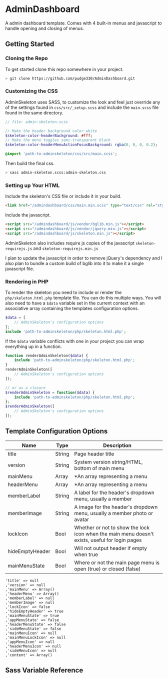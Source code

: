 # AdminDashboard

A admin dashboard template. Comes with 4 built-in menus and javascript to handle opening and closing of menus.

## Getting Started

### Cloning the Repo

To get started clone this repo somewhere in your project.

```bash
> git clone https://github.com/pudge330/AdminDashboard.git
```

### Customizing the CSS

AdminSkeleton uses SASS, to customize the look and feel just override any of the settings found in `css/src/_setup.scss` and include the `main.scss` file found in the same directory.

```sass
// file: admin-skeleton.scss

// Make the header background color white
$skeleton-color-headerBackground: #fff;
// Make the menu toggles semi-transparent black
$skeleton-color-headerMenuActionFocusBackground: rgba(0, 0, 0, 0.2);

@import 'path-to-adminskeleton/css/src/main.scss';
```

Then build the final css.

```bash
> sass admin-skeleton.scss:admin-skeleton.css
```

### Setting up Your HTML

Include the skeleton's CSS file or include it in your build.

```html
<link href="/admindashboard/css/main.min.scss" type="text/css" rel="stylesheet">
```

Include the javascript.

```html
<script src="/admindashboard/js/vendor/bglib.min.js"></script>
<script src="/admindashboard/js/vendor/jquery.min.js"></script>
<script src="/admindashboard/js/skeleton.min.js"></script>
```

AdminSkeleton also includes require js copies of the javascript `skeleton-requirejs.js` and `skeleton-requirejs.min.js`

I plan to update the javascript in order to remove jQuery's dependency and I also plan to bundle a custom build of bglib into it to make it a single javascript file.

### Rendering in PHP

To render the skeleton you need to include or render the `php/skeleton.html.php` template file. You can do this multiple ways. You will also need to have a `$data` variable set in the current context with an associative array containing the templates configuration options.

```php
$data = [
	// AdminSkeleton's configuration options
];
include 'path-to-adminskeleton/php/skeleton.html.php';
```

If the `$data` variable conflicts with one in your project you can wrap everything up in a function.

```php
function renderAdminSkeleton($data) {
	include 'path-to-adminskeleton/php/skeleton.html.php';	
}
renderAdminSkeleton([
	// AdminSkeleton's configuration options
]);

// or as a closure
$renderAdminSkeleton = function($data) {
	include 'path-to-adminskeleton/php/skeleton.html.php';	
};
$renderAdminSkeleton([
	// AdminSkeleton's configuration options
]);
```

## Template Configuration Options

| Name | Type | Description |
| ---  | --- | --- |
| title | String | Page header title |
| version | String | System version string/HTML, bottom of main menu |
| mainMenu | Array | *An array representing a menu |
| headerMenu | Array | *An array representing a menu |
| memberLabel | String | A label for the header's dropdown menu, usually a member |
| memberImage | String | A image for the header's dropdown menu, usually a member photo or avatar |
| lockIcon | Bool | Whether or not to show the lock icon when the main menu doesn't exists, useful for login pages |
| hideEmptyHeader | Bool | Will not output header if empty when true |
| mainMenuState | Bool | Where or not the main page menu is open (true) or closed (false) |

	'title' => null
	,'version' => null
	,'mainMenu' => Array()
	,'headerMenu' => Array()
	,'memberLabel' => null
	,'memberImage' => null
	,'lockIcon' => false
	,'hideEmptyHeader' => true
	,'mainMenuState' => true
	,'appMenuState' => false
	,'headerMenuState' => false
	,'sideMenuState' => false
	,'mainMenuIcon' => null
	,'mainMenuLockIcon' => null
	,'appMenuIcon' => null
	,'headerMenuIcon' => null
	,'sideMenuIcon' => null
	,'content' => Array()

## Sass Variable Reference
